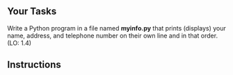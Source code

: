 ## Your Tasks

Write a Python program in a file named **myinfo.py** that prints (displays) your name, address, and telephone number on their own line and in that order. (LO: 1.4)

## Instructions
